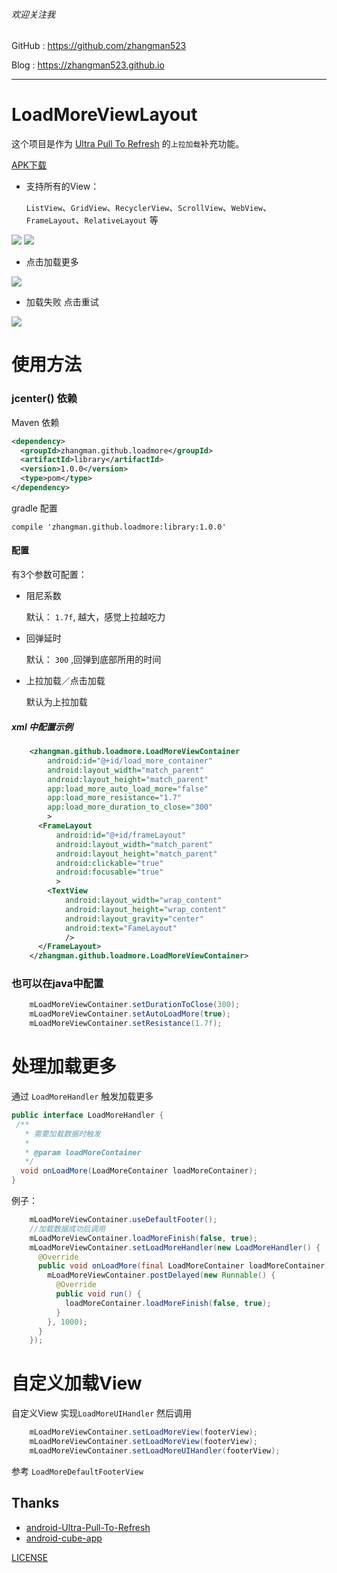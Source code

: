 ###### 欢迎关注我

GitHub : https://github.com/zhangman523

Blog   : https://zhangman523.github.io

---

# LoadMoreViewLayout

这个项目是作为 [Ultra Pull To Refresh](https://github.com/liaohuqiu/android-Ultra-Pull-To-Refresh) 的`上拉加载`补充功能。

[APK下载](./load_more_view.apk)

- 支持所有的View：

    `ListView`、`GridView`、`RecyclerView`、`ScrollView`、`WebView`、`FrameLayout`、`RelativeLayout` 等

![](./gif/list_view.gif)
![](./gif/recycler_view.gif)

- 点击加载更多

![](./gif/grid_view.gif)

- 加载失败 点击重试

![](./gif/scroll_view.gif)

# 使用方法

### jcenter() 依赖

Maven 依赖

```xml
<dependency>
  <groupId>zhangman.github.loadmore</groupId>
  <artifactId>library</artifactId>
  <version>1.0.0</version>
  <type>pom</type>
</dependency>
```

gradle 配置

```
compile 'zhangman.github.loadmore:library:1.0.0'
```

#### 配置

有3个参数可配置：

* 阻尼系数

    默认： `1.7f`, 越大，感觉上拉越吃力

* 回弹延时

    默认： `300` ,回弹到底部所用的时间

* 上拉加载／点击加载

    默认为上拉加载

##### xml 中配置示例

```xml
    <zhangman.github.loadmore.LoadMoreViewContainer
        android:id="@+id/load_more_container"
        android:layout_width="match_parent"
        android:layout_height="match_parent"
        app:load_more_auto_load_more="false"
        app:load_more_resistance="1.7"
        app:load_more_duration_to_close="300"
        >
      <FrameLayout
          android:id="@+id/frameLayout"
          android:layout_width="match_parent"
          android:layout_height="match_parent"
          android:clickable="true"
          android:focusable="true"
          >
        <TextView
            android:layout_width="wrap_content"
            android:layout_height="wrap_content"
            android:layout_gravity="center"
            android:text="FameLayout"
            />
      </FrameLayout>
    </zhangman.github.loadmore.LoadMoreViewContainer>
```

### 也可以在java中配置

```java
    mLoadMoreViewContainer.setDurationToClose(300);
    mLoadMoreViewContainer.setAutoLoadMore(true);
    mLoadMoreViewContainer.setResistance(1.7f);
```

# 处理加载更多

通过 `LoadMoreHandler` 触发加载更多

```java
public interface LoadMoreHandler {
 /**
   * 需要加载数据时触发
   *
   * @param loadMoreContainer
   */
  void onLoadMore(LoadMoreContainer loadMoreContainer);
}
```

例子：

```java
    mLoadMoreViewContainer.useDefaultFooter();
    //加载数据成功后调用
    mLoadMoreViewContainer.loadMoreFinish(false, true);
    mLoadMoreViewContainer.setLoadMoreHandler(new LoadMoreHandler() {
      @Override
      public void onLoadMore(final LoadMoreContainer loadMoreContainer) {
        mLoadMoreViewContainer.postDelayed(new Runnable() {
          @Override
          public void run() {
            loadMoreContainer.loadMoreFinish(false, true);
          }
        }, 1000);
      }
    });
```

# 自定义加载View

自定义View 实现`LoadMoreUIHandler`  然后调用
```java
    mLoadMoreViewContainer.setLoadMoreView(footerView);
    mLoadMoreViewContainer.setLoadMoreView(footerView);
    mLoadMoreViewContainer.setLoadMoreUIHandler(footerView);
```

参考 `LoadMoreDefaultFooterView`

## Thanks

* [android-Ultra-Pull-To-Refresh](https://github.com/liaohuqiu/android-Ultra-Pull-To-Refresh)
* [android-cube-app](https://github.com/liaohuqiu/android-cube-app)


[LICENSE](./LICENSE)